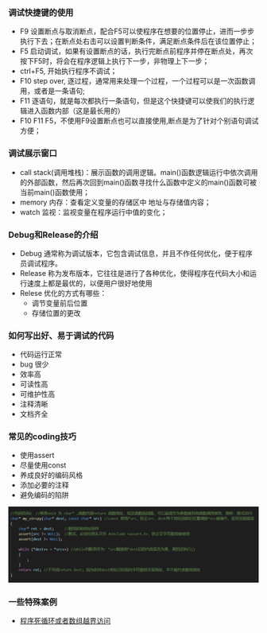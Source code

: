 ### 调试快捷键的使用

- F9 设置断点与取消断点，配合F5可以使程序在想要的位置停止，进而一步步执行下去；在断点处右击可以设置判断条件，满足断点条件后在该位置停止；
- F5 启动调试，如果有设置断点的话，执行完断点前程序并停在断点处，再次按下F5时，将会在程序逻辑上执行下一步，非物理上下一步；
- ctrl+F5, 开始执行程序不调试；
- F10 step over, 逐过程，通常用来处理一个过程，一个过程可以是一次函数调用，或者是一条语句;
- F11 逐语句，就是每次都执行一条语句，但是这个快捷键可以使我们的执行逻辑进入函数内部（这是最长用的）
- F10 F11 F5，不使用F9设置断点也可以直接使用,断点是为了针对个别语句调试方便；

### 调试展示窗口

- call stack(调用堆栈)：展示函数的调用逻辑。main()函数逻辑运行中依次调用的外部函数，然后再次回到main()函数寻找什么函数中定义的main()函数可被当前main()函数使用；
- memory 内存：查看定义变量的存储区中 地址与存储值内容；
- watch 监视：监视变量在程序运行中值的变化；

### Debug和Release的介绍
- Debug 通常称为调试版本，它包含调试信息，并且不作任何优化，便于程序员调试程序。
- Release 称为发布版本，它往往是进行了各种优化，使得程序在代码大小和运行速度上都是最优的，以便用户很好地使用
- Relese 优化的方式有哪些：
  - 调节变量前后位置
  - 存储位置的更改

### 如何写出好、易于调试的代码
- 代码运行正常
- bug 很少
- 效率高
- 可读性高
- 可维护性高
- 注释清晰
- 文档齐全

### 常见的coding技巧
- 使用assert
- 尽量使用const
- 养成良好的编码风格
- 添加必要的注释
- 避免编码的陷阱

![](./code_optimize.png)


### 一些特殊案例
- [程序死循环或者数组越界访问](../SpecialCase/case.md/#程序死循环)